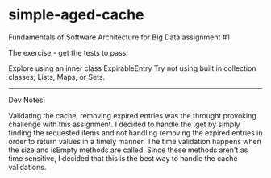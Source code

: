 # simple-aged-cache
Fundamentals of Software Architecture for Big Data assignment #1

The exercise - get the tests to pass!

Explore using an inner class ExpirableEntry
Try not using built in collection classes; Lists, Maps, or Sets.

----------------------------------------------------------------
Dev Notes:

Validating the cache, removing expired entries was the throught provoking challenge with this assignment. 
I decided to handle the .get by simply finding the requested items and not handling removing the expired entries 
in order to return values in a timely manner. The time validation happens when the size and isEmpty methods are called. 
Since these methods aren't as time sensitive, I decided that this is the best way to handle the cache validations. 

